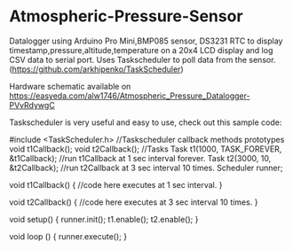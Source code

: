 # Atmospheric-Pressure-Sensor
Datalogger using Arduino Pro Mini,BMP085 sensor, DS3231 RTC to display timestamp,pressure,altitude,temperature on a 20x4 LCD
display and log CSV data to serial port. Uses Taskscheduler to poll data from the sensor. (https://github.com/arkhipenko/TaskScheduler)

Hardware schematic available on https://easyeda.com/alw1746/Atmospheric_Pressure_Datalogger-PVvRdywgC

Taskscheduler is very useful and easy to use, check out this sample code:

#include <TaskScheduler.h>
//Taskscheduler callback methods prototypes
void t1Callback();
void t2Callback();
//Tasks
Task t1(1000, TASK_FOREVER, &t1Callback);   //run t1Callback at 1 sec interval forever.
Task t2(3000, 10, &t2Callback);             //run t2Callback at 3 sec interval 10 times.
Scheduler runner;

void t1Callback() {
  //code here executes at 1 sec interval.
}

void t2Callback() {
  //code here executes at 3 sec interval 10 times.
}

void setup() {
  runner.init();
  t1.enable();
  t2.enable();
}

void loop () {
  runner.execute();
}
